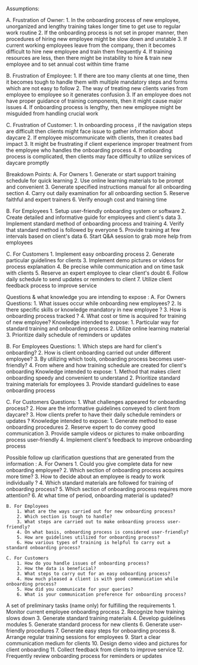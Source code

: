 Assumptions: 

A. Frustration of Owner: 
    1.	In the onboarding process of new employee, unorganized and lengthy training takes longer time to get use to regular work routine
    2.	If the onboarding process is not set in proper manner, then procedures of hiring new employee might be slow down and unstable
    3.	If current working employees leave from the company, then it becomes difficult to hire new employee and train them frequently
    4.	If training resources are less, then there might be instability to hire & train new employee and to set annual cost within time frame

B. Frustration of Employee: 
    1.	If there are too many clients at one time, then it becomes tough to handle them with multiple mandatory steps and forms which are not easy to follow
    2.	The way of treating new clients varies from employee to employee so it generates confusion
    3.	If an employee does not have proper guidance of training components, then it might cause major issues 
    4.	If onboarding process is lengthy, then new employee might be misguided from handling crucial work 

C. Frustration of Customer:
    1.	In onboarding process , if the navigation steps are difficult then clients might face issue to gather information about daycare
    2.	If employee miscommunicate with clients, then it creates bad impact
    3.	It might be frustrating if client experience improper treatment  from the employee who handles the onboarding process
    4.	If onboarding process is complicated, then clients may face difficulty to utilize services of daycare promptly


Breakdown Points: 
A. For Owners
    1. Generate or start support training schedule for quick learning
    2. Use online learning materials to be prompt and convenient
    3. Generate specified instructions manual for all onboarding section
    4. Carry out daily examination for all onboarding section
    5. Reserve faithful and expert trainers
    6. Verify enough cost and training time

B. For Employees
    1. Setup user-friendly onboarding system or software
    2. Create detailed and informative guide for employees and client's data
    3. Implement standard method of onboarding process and training 
    4. Verify that standard method is followed by everyone
    5. Provide training at few intervals based on client's data
    6.  Start Q&A session to grab more help from employees

C. For Customers
    1. Implement easy onboarding process
    2. Generate particular guidelines for clients
    3. Implement demo pictures or videos for process explanation
    4. Be precise while communication and on time task with clients
    5. Reserve an expert employee to clear client's doubt
    6. Follow daily schedule to send updates or reminders to client
    7. Utilize client feedback process to improve service


Questions & what knowledge you are intending to expose : 
A. For Owners
    Questions:
        1. What issues occur while onboarding new employees?
        2. Is there specific skills or knowledge mandatory in new employee ?
        3. How is onboarding process tracked ?
        4. What cost or time is acquired for training of new employee?
    Knowledge intended to expose:
        1. Particular way for standard training and onboarding process
        2. Utilize online learning material 
        3. Prioritize daily schedule of reminders or updates

B. For Employees
    Questions:
        1. Which steps are hard for client's onboarding?
        2. How is client onboarding carried out under different employee?
        3. By utilizing which tools, onboarding process becomes user-friendly?
        4. From where and how training schedule are created for client's onboarding
    Knowledge intended to expose:
        1. Method that makes client onboarding speedy and convenient to understand
        2. Prioritize standard training materials for employees
        3. Provide standard guidelines to ease onboarding process

C. For Customers
    Questions:
        1. What challenges appeared for onboarding process?
        2. How are the informative guidelines conveyed to client from daycare?
        3. How clients prefer to have their daily schedule reminders or updates ?
    Knowledge intended to expose: 
        1. Generate method to ease onboarding procedures
        2. Reserve expert to do convey good communication
        3. Provide sample videos or pictures to make onboarding process user-friendly
        4. Implement client's feedback to improve onboarding process


Possible follow up clarification questions that are generated from the information :
    A. For Owners
        1. Could you give complete data for new onboarding employee?
        2. Which section of onboarding process acquires more time?
        3. How to decide about an employee is ready to work individually ? 
        4. Which standard materials are followed for training of onboarding process?
        5. Which section of onboarding process requires more attention?
        6. At what time of period, onboarding material is updated?

    B. For Employees
        1. What are the ways carried out for new onboarding process?
        2. Which section is tough to handle? 
        3. What steps are carried out to make onboarding process user-friendly?
        4. On what basis, onboarding process is considered user-friendly?
        5. How are guidelines utilized for onboarding process?
        6. How various types of training is helpful to carry out a standard onboarding process?

    C. For Customers
        1. How do you handle issues of onboarding process?
        2. How the data is beneficial?
        3. What steps to carry out for an easy onboarding process?
        4. How much pleased a client is with good communication while onboarding process?
        5. How did you communicate for your queries?
        6. What is your communication preference for onboarding process?


A set of preliminary tasks (name only) for fulfilling the requirements
    1. Monitor current employee onboarding process
    2. Recognize how training slows down 
    3. Generate standard training materials
    4. Develop guidelines modules
    5. Generate standard process for new clients
    6. Generate user-friendly procedures
    7. Generate easy steps for onboarding process
    8. Arrange regular training sessions for employees
    9. Start a clear communication medium for clients
    10. Design demo video and pictures for client onboarding
    11. Collect feedback from clients to improve service
    12. Frequently review onboarding process for reminders or updates

